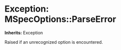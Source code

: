 # Exception: MSpecOptions::ParseError
**Inherits:** Exception
    

Raised if an unrecognized option is encountered.



